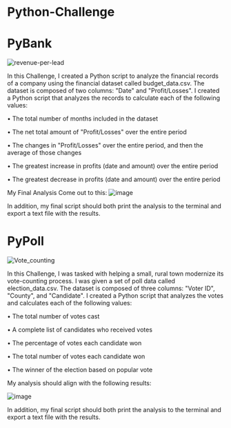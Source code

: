 # Python-Challenge

# PyBank

![revenue-per-lead](https://user-images.githubusercontent.com/126301312/228120089-8f2420f2-6bde-4160-9d20-4330137548b2.png)


In this Challenge, I created a Python script to analyze the financial records of a company using the financial dataset called budget_data.csv. The dataset is composed of two columns: "Date" and "Profit/Losses".
I created a Python script that analyzes the records to calculate each of the following values:

•	The total number of months included in the dataset

•	The net total amount of "Profit/Losses" over the entire period

•	The changes in "Profit/Losses" over the entire period, and then the average of those changes

•	The greatest increase in profits (date and amount) over the entire period

•	The greatest decrease in profits (date and amount) over the entire period

My Final Analysis Come out to this:
![image](https://user-images.githubusercontent.com/126301312/228118876-761c2d06-0703-4053-8353-5f0ae26641e7.png)

In addition, my final script should both print the analysis to the terminal and export a text file with the results.

# PyPoll

![Vote_counting](https://user-images.githubusercontent.com/126301312/228120112-8dbb6414-4e65-433f-b79a-2a9e933779c1.png)


In this Challenge, I was tasked with helping a small, rural town modernize its vote-counting process.
I was given a set of poll data called election_data.csv. The dataset is composed of three columns: "Voter ID", "County", and "Candidate". I created a Python script that analyzes the votes and calculates each of the following values:

•	The total number of votes cast

•	A complete list of candidates who received votes

•	The percentage of votes each candidate won

•	The total number of votes each candidate won

•	The winner of the election based on popular vote

My analysis should align with the following results:

![image](https://user-images.githubusercontent.com/126301312/228119472-fde62787-5c98-43f9-9c5f-eac97b411bb9.png)

In addition, my final script should both print the analysis to the terminal and export a text file with the results.

